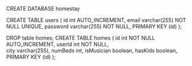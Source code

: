 CREATE DATABASE homestay

CREATE TABLE users (
    id int AUTO_INCREMENT,
    email varchar(255) NOT NULL UNIQUE,
    password varchar(255) NOT NULL,
    PRIMARY KEY (id)
);

DROP table homes;
CREATE TABLE homes (
    id int NOT NULL AUTO_INCREMENT,
    userId int NOT NULL,    
    city varchar(255),
    numBeds int,
    isMusician boolean,
    hasKids boolean,
    PRIMARY KEY (id)
);

